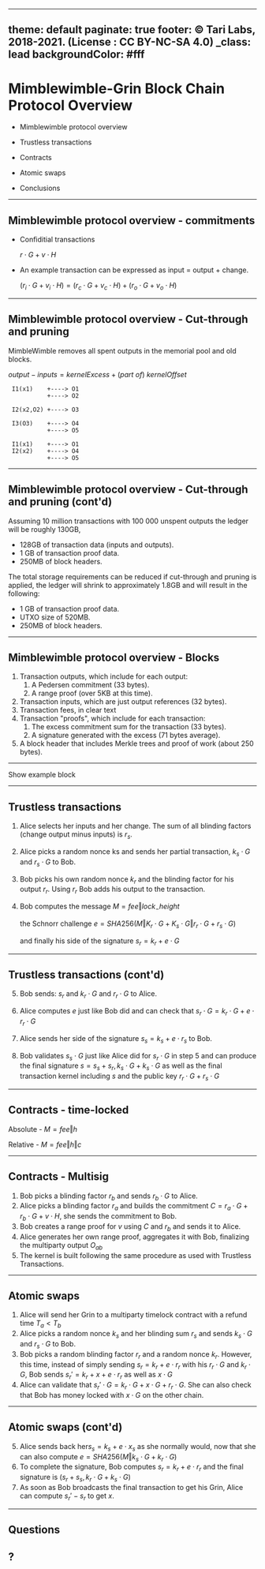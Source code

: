----
theme: default
paginate: true
footer: © Tari Labs, 2018-2021. (License : CC BY-NC-SA 4.0)
_class: lead
backgroundColor: #fff
----
<style>
section {
  font-size: 1.5em;
}
</style>

# Mimblewimble-Grin Block Chain Protocol Overview

- Mimblewimble protocol overview

- Trustless transactions

- Contracts

- Atomic swaps

- Conclusions

----
## Mimblewimble protocol overview - commitments

- Confiditial transactions

  $r \cdot G + v \cdot H$

- An example transaction can be expressed as input = output + change. 


  $(r_i \cdot G + v_i \cdot H) = (r_c \cdot G + v_c \cdot H) + (r_o \cdot G + v_o \cdot H)$

----
## Mimblewimble protocol overview - Cut-through and pruning 

MimbleWimble removes all spent outputs in the memorial pool and old blocks. 


$output - inputs = kernelExcess + (part \text{ } of) \text{ } kernelOffset$



```
 I1(x1)    +----> O1
           +----> O2

 I2(x2,O2) +----> O3

 I3(O3)    +----> O4
           +----> O5
```



```
 I1(x1)    +----> O1
 I2(x2)    +----> O4
           +----> O5
```



----
## Mimblewimble protocol overview - Cut-through and pruning (cont'd)

Assuming 10 million transactions with 100&nbsp;000 unspent outputs the ledger will be roughly 130GB,

- 128GB of transaction data (inputs and outputs).
- 1 GB of transaction proof data.
- 250MB of block headers.

The total storage requirements can be reduced if cut-through and pruning is applied, the ledger will shrink to approximately 1.8GB and will result in the following:

- 1 GB of transaction proof data.
- UTXO size of 520MB.
- 250MB of block headers.

----
## Mimblewimble protocol overview - Blocks

1. Transaction outputs, which include for each output:
   1. A Pedersen commitment (33 bytes).
   2. A range proof (over 5KB at this time).
2. Transaction inputs, which are just output references (32 bytes).
3. Transaction fees, in clear text
4. Transaction "proofs", which include for each transaction:
   1. The excess commitment sum for the transaction (33 bytes).
   2. A signature generated with the excess (71 bytes average).
5. A block header that includes Merkle trees and proof of work (about 250 bytes).

----
Show example block

----
## Trustless transactions

1. Alice selects her inputs and her change. The sum of all blinding factors (change output minus inputs) is $r_s$.

2. Alice picks a random nonce ks and sends her partial transaction, $k_s\cdot G$ and $r_s\cdot G$ to Bob.

3. Bob picks his own random nonce $k_r$ and the blinding factor for his output $r_r$. Using $r_r$ Bob adds his output to the transaction.

4. Bob computes the message $M = fee \Vert lock_-height$ 

   the Schnorr challenge $e = SHA256(M \Vert K_r \cdot G + K_s\cdot  G \Vert r_r\cdot G + r_s\cdot G)$ 

   and finally his side of the signature $s_r = k_r + e\cdot G$ 

----
## Trustless transactions (cont'd)

5. Bob sends: $s_r$ and $k_r\cdot G$ and $r_r\cdot G$  to Alice.

6. Alice computes $e$ just like Bob did and can check that $s_r\cdot G = k_r\cdot G + e\cdot r_r \cdot G$ 

7. Alice sends her side of the signature $s_s = k_s + e\cdot r_s$  to Bob.

8. Bob validates $s_s\cdot G$  just like Alice did for $s_r\cdot G$ in step 5 and can produce the final signature 
   $s = s_s + s_r , k_s\cdot G + k_s\cdot G$ as well as the final transaction kernel including $s$ and the public 
   key $r_r\cdot G + r_s\cdot G$

----
## Contracts - time-locked

Absolute - $M = fee \Vert h$

Relative - $M = fee \Vert h \Vert c$

----
## Contracts - Multisig

1. Bob picks a blinding factor $r_b$ and sends $r_b\cdot G$ to Alice.
2. Alice picks a blinding factor $r_a$  and builds the commitment $C= r_a\cdot G + r_b\cdot G + v\cdot H$, she 
   sends the commitment to Bob.
3. Bob creates a range proof for $v$  using $C$ and $r_b$ and sends it to Alice.
4. Alice generates her own range proof, aggregates it with Bob, finalizing the multiparty output $O_{ab}$ 
5. The kernel is built following the same procedure as used with Trustless Transactions.

----
## Atomic swaps

1. Alice will send her Grin to a multiparty timelock contract with a refund time $T_a < T_b$
2. Alice picks a random nonce $k_s$ and her blinding sum $r_s$ and sends $k_s\cdot G$ and $r_s\cdot G$ to Bob.
3. Bob picks a random blinding factor $r_r$ and a random nonce $k_r$. However, this time, instead of simply 
   sending $s_r = k_r + e\cdot r_r$ with his $r_r\cdot G$ and $k_r\cdot G$, Bob sends $s_r' = k_r + x + e\cdot r_r$ 
   as well as $x\cdot G$ 
4. Alice can validate that $s_r'\cdot G = k_r\cdot G + x\cdot G + r_r\cdot G$. She can also check that Bob has money 
   locked with $x\cdot G$ on the other chain.

----
## Atomic swaps (cont'd)

5. Alice sends back her$s_s = k_s + e\cdot x_s$ as she normally would, now that she can also compute 
   $e = SHA256(M \Vert k_s\cdot G+k_r\cdot G)$
6. To complete the signature, Bob computes $s_r = k_r + e\cdot r_r$ and the final signature is
   $(s_r + s_s, k_r\cdot G + k_s\cdot G)$ 
7. As soon as Bob broadcasts the final transaction to get his Grin, Alice can compute $s_r' - s_r$ to get $x$.

----
## Questions 

## ?